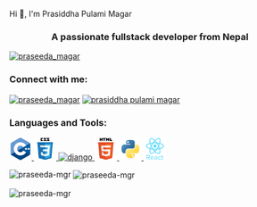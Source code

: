 Hi 👋, I'm Prasiddha Pulami Magar</h1>
<h3 align="center">A passionate fullstack developer from Nepal</h3>
<p align="left"> <a href="https://twitter.com/praseeda_magar" target="blank"><img src="https://img.shields.io/twitter/follow/praseeda_magar?logo=twitter&style=for-the-badge" alt="praseeda_magar" /></a> </p>

<h3 align="left">Connect with me:</h3>
<p align="left">
<a href="https://twitter.com/praseeda_magar" target="blank"><img align="center" src="https://raw.githubusercontent.com/rahuldkjain/github-profile-readme-generator/master/src/images/icons/Social/twitter.svg" alt="praseeda_magar" height="30" width="40" /></a>
<a href="https://linkedin.com/in/prasiddha pulami magar" target="blank"><img align="center" src="https://raw.githubusercontent.com/rahuldkjain/github-profile-readme-generator/master/src/images/icons/Social/linked-in-alt.svg" alt="prasiddha pulami magar" height="30" width="40" /></a>
</p>

<h3 align="left">Languages and Tools:</h3>
<p align="left"> <a href="https://www.w3schools.com/cpp/" target="_blank" rel="noreferrer"> <img src="https://raw.githubusercontent.com/devicons/devicon/master/icons/cplusplus/cplusplus-original.svg" alt="cplusplus" width="40" height="40"/> </a> <a href="https://www.w3schools.com/css/" target="_blank" rel="noreferrer"> <img src="https://raw.githubusercontent.com/devicons/devicon/master/icons/css3/css3-original-wordmark.svg" alt="css3" width="40" height="40"/> </a> <a href="https://www.djangoproject.com/" target="_blank" rel="noreferrer"> <img src="https://cdn.worldvectorlogo.com/logos/django.svg" alt="django" width="40" height="40"/> </a> <a href="https://www.w3.org/html/" target="_blank" rel="noreferrer"> <img src="https://raw.githubusercontent.com/devicons/devicon/master/icons/html5/html5-original-wordmark.svg" alt="html5" width="40" height="40"/> </a> <a href="https://www.python.org" target="_blank" rel="noreferrer"> <img src="https://raw.githubusercontent.com/devicons/devicon/master/icons/python/python-original.svg" alt="python" width="40" height="40"/> </a> <a href="https://reactjs.org/" target="_blank" rel="noreferrer"> <img src="https://raw.githubusercontent.com/devicons/devicon/master/icons/react/react-original-wordmark.svg" alt="react" width="40" height="40"/> </a> </p>

<p><img align="left" src="https://github-readme-stats.vercel.app/api/top-langs?username=praseeda-mgr&show_icons=true&locale=en&layout=compact" alt="praseeda-mgr" /></p>

<p>&nbsp;<img align="center" src="https://github-readme-stats.vercel.app/api?username=praseeda-mgr&show_icons=true&locale=en" alt="praseeda-mgr" /></p>

<p><img align="center" src="https://github-readme-streak-stats.herokuapp.com/?user=praseeda-mgr&" alt="praseeda-mgr" /></p>
